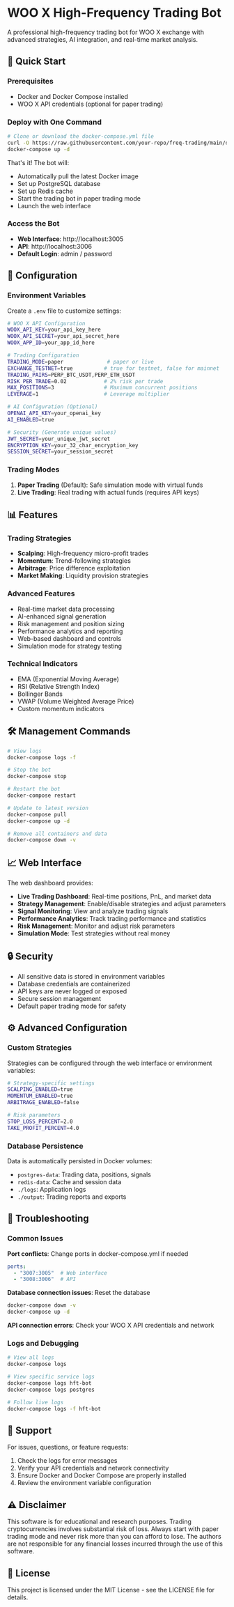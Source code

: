 # WOO X High-Frequency Trading Bot

A professional high-frequency trading bot for WOO X exchange with advanced strategies, AI integration, and real-time market analysis.

## 🚀 Quick Start

### Prerequisites
- Docker and Docker Compose installed
- WOO X API credentials (optional for paper trading)

### Deploy with One Command

```bash
# Clone or download the docker-compose.yml file
curl -O https://raw.githubusercontent.com/your-repo/freq-trading/main/docker-compose.yml
docker-compose up -d
```

That's it! The bot will:
- Automatically pull the latest Docker image
- Set up PostgreSQL database
- Set up Redis cache
- Start the trading bot in paper trading mode
- Launch the web interface

### Access the Bot

- **Web Interface**: http://localhost:3005
- **API**: http://localhost:3006
- **Default Login**: admin / password

## 🔧 Configuration

### Environment Variables

Create a `.env` file to customize settings:

```bash
# WOO X API Configuration
WOOX_API_KEY=your_api_key_here
WOOX_API_SECRET=your_api_secret_here
WOOX_APP_ID=your_app_id_here

# Trading Configuration
TRADING_MODE=paper              # paper or live
EXCHANGE_TESTNET=true          # true for testnet, false for mainnet
TRADING_PAIRS=PERP_BTC_USDT,PERP_ETH_USDT
RISK_PER_TRADE=0.02            # 2% risk per trade
MAX_POSITIONS=3                # Maximum concurrent positions
LEVERAGE=1                     # Leverage multiplier

# AI Configuration (Optional)
OPENAI_API_KEY=your_openai_key
AI_ENABLED=true

# Security (Generate unique values)
JWT_SECRET=your_unique_jwt_secret
ENCRYPTION_KEY=your_32_char_encryption_key
SESSION_SECRET=your_session_secret
```

### Trading Modes

1. **Paper Trading** (Default): Safe simulation mode with virtual funds
2. **Live Trading**: Real trading with actual funds (requires API keys)

## 📊 Features

### Trading Strategies
- **Scalping**: High-frequency micro-profit trades
- **Momentum**: Trend-following strategies
- **Arbitrage**: Price difference exploitation
- **Market Making**: Liquidity provision strategies

### Advanced Features
- Real-time market data processing
- AI-enhanced signal generation
- Risk management and position sizing
- Performance analytics and reporting
- Web-based dashboard and controls
- Simulation mode for strategy testing

### Technical Indicators
- EMA (Exponential Moving Average)
- RSI (Relative Strength Index)
- Bollinger Bands
- VWAP (Volume Weighted Average Price)
- Custom momentum indicators

## 🛠️ Management Commands

```bash
# View logs
docker-compose logs -f

# Stop the bot
docker-compose stop

# Restart the bot
docker-compose restart

# Update to latest version
docker-compose pull
docker-compose up -d

# Remove all containers and data
docker-compose down -v
```

## 📈 Web Interface

The web dashboard provides:

- **Live Trading Dashboard**: Real-time positions, PnL, and market data
- **Strategy Management**: Enable/disable strategies and adjust parameters
- **Signal Monitoring**: View and analyze trading signals
- **Performance Analytics**: Track trading performance and statistics
- **Risk Management**: Monitor and adjust risk parameters
- **Simulation Mode**: Test strategies without real money

## 🔒 Security

- All sensitive data is stored in environment variables
- Database credentials are containerized
- API keys are never logged or exposed
- Secure session management
- Default paper trading mode for safety

## ⚙️ Advanced Configuration

### Custom Strategies

Strategies can be configured through the web interface or environment variables:

```bash
# Strategy-specific settings
SCALPING_ENABLED=true
MOMENTUM_ENABLED=true
ARBITRAGE_ENABLED=false

# Risk parameters
STOP_LOSS_PERCENT=2.0
TAKE_PROFIT_PERCENT=4.0
```

### Database Persistence

Data is automatically persisted in Docker volumes:
- `postgres-data`: Trading data, positions, signals
- `redis-data`: Cache and session data
- `./logs`: Application logs
- `./output`: Trading reports and exports

## 🐛 Troubleshooting

### Common Issues

**Port conflicts**: Change ports in docker-compose.yml if needed
```yaml
ports:
  - "3007:3005"  # Web interface
  - "3008:3006"  # API
```

**Database connection issues**: Reset the database
```bash
docker-compose down -v
docker-compose up -d
```

**API connection errors**: Check your WOO X API credentials and network

### Logs and Debugging

```bash
# View all logs
docker-compose logs

# View specific service logs
docker-compose logs hft-bot
docker-compose logs postgres

# Follow live logs
docker-compose logs -f hft-bot
```

## 📝 Support

For issues, questions, or feature requests:
1. Check the logs for error messages
2. Verify your API credentials and network connectivity
3. Ensure Docker and Docker Compose are properly installed
4. Review the environment variable configuration

## ⚠️ Disclaimer

This software is for educational and research purposes. Trading cryptocurrencies involves substantial risk of loss. Always start with paper trading mode and never risk more than you can afford to lose. The authors are not responsible for any financial losses incurred through the use of this software.

## 📄 License

This project is licensed under the MIT License - see the LICENSE file for details.